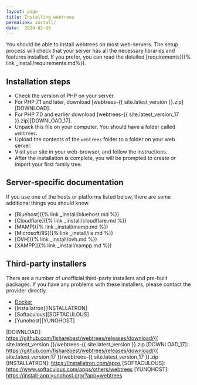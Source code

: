 ```yaml
---
layout: page
title: Installing webtrees
permalink: install/
date:  2020-02-09
---
```


You should be able to install webtrees on most web-servers.
The setup process will check that your server has all the necessary
libraries and features installed.  If you prefer, you can read
the detailed [requirements]({% link _install/requirements.md%}).

## Installation steps

* Check the version of PHP on your server.
* For PHP 7.1 and later, download [webtrees-{{ site.latest_version }}.zip][DOWNLOAD].
* For PHP 7.0 and earlier download [webtrees-{{ site.latest_version_17 }}.zip][DOWNLOAD_17].
* Unpack this file on your computer.  You should have a folder called `webtrees`.
* Upload the contents of the `webtrees` folder to a folder on your web server.
* Visit your site in your web-browser, and follow the instructions.
* After the installation is complete, you will be prompted to create or import your first family tree.

## Server-specific documentation

If you use one of the hosts or platforms listed below, there are some additional
things you should know.

* [Bluehost]({% link _install/bluehost.md %})
* [Cloudflare]({% link _install/cloudflare.md %})
* [MAMP]({% link _install/mamp.md %})
* [Microsoft/IIS]({% link _install/iis.md %})
* [OVH]({% link _install/ovh.md %})
* [XAMPP]({% link _install/xampp.md %})

## Third-party installers

There are a number of unofficial third-party installers and pre-built packages.
If you have any problems with these installers, please contact the provider directly.

* [Docker][DOCKER]
* [Installatron][INSTALLATRON]
* [Softaculous][SOFTACULOUS]
* [Yunohost][YUNOHOST]

[DOCKER]: https://github.com/H2CK/webtrees
[DOWNLOAD]: https://github.com/fisharebest/webtrees/releases/download/{{ site.latest_version }}/webtrees-{{ site.latest_version }}.zip
[DOWNLOAD_17]: https://github.com/fisharebest/webtrees/releases/download/{{ site.latest_version_17 }}/webtrees-{{ site.latest_version_17 }}.zip
[INSTALLATRON]: https://installatron.com/apps
[SOFTACULOUS]: https://www.softaculous.com/apps/others/webtrees
[YUNOHOST]: https://install-app.yunohost.org/?app=webtrees
